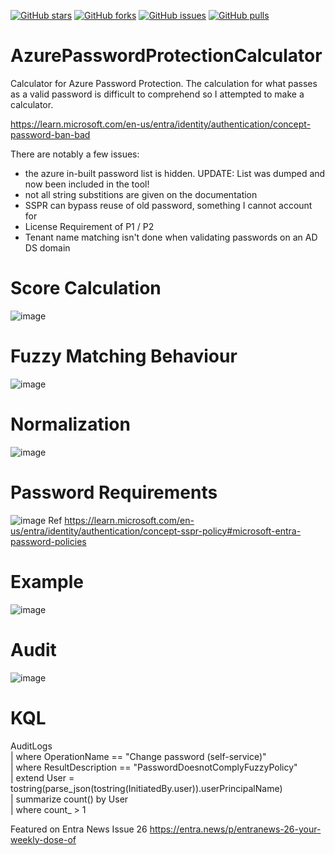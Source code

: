 [![GitHub stars](https://img.shields.io/github/stars/jkerai1/AzurePasswordProtectionCalculator?style=flat-square)](https://github.com/jkerai1/AzurePasswordProtectionCalculator/stargazers)
[![GitHub forks](https://img.shields.io/github/forks/jkerai1/AzurePasswordProtectionCalculator?style=flat-square)](https://github.com/jkerai1/AzurePasswordProtectionCalculator/network)
[![GitHub issues](https://img.shields.io/github/issues/jkerai1/AzurePasswordProtectionCalculator?style=flat-square)](https://github.com/jkerai1/AzurePasswordProtectionCalculator/issues)
[![GitHub pulls](https://img.shields.io/github/issues-pr/jkerai1/AzurePasswordProtectionCalculator?style=flat-square)](https://github.com/jkerai1/AzurePasswordProtectionCalculator/pulls)

# AzurePasswordProtectionCalculator
Calculator for Azure Password Protection. The calculation for what passes as a valid password is difficult to comprehend so I attempted to make a calculator. 

https://learn.microsoft.com/en-us/entra/identity/authentication/concept-password-ban-bad

There are notably a few issues:
- the azure in-built password list is hidden. UPDATE: List was dumped and now been included in the tool!
- not all string substitions are given on the documentation
- SSPR can bypass reuse of old password, something I cannot account for
- License Requirement of P1 / P2
- Tenant name matching isn't done when validating passwords on an AD DS domain 

# Score Calculation  
![image](https://github.com/jkerai1/AzurePasswordProtectionCalculator/assets/55988027/dc5a2f22-2fcf-4fee-9de1-8977b6f621fe)

# Fuzzy Matching Behaviour  

![image](https://github.com/jkerai1/AzurePasswordProtectionCalculator/assets/55988027/0905e4f3-4d35-4deb-b1a9-38cb32ffa28f)

# Normalization  

![image](https://github.com/jkerai1/AzurePasswordProtectionCalculator/assets/55988027/068e700b-f683-4e66-acd1-04dbaa0a7091)


# Password Requirements  

![image](https://github.com/jkerai1/AzurePasswordProtectionCalculator/assets/55988027/45086509-de88-4c91-87da-dffdc369dc99)
Ref https://learn.microsoft.com/en-us/entra/identity/authentication/concept-sspr-policy#microsoft-entra-password-policies

# Example  
![image](https://github.com/jkerai1/AzurePasswordProtectionCalculator/assets/55988027/5ec1f424-97dd-462f-af9c-042d441844c3)

# Audit  

![image](https://github.com/jkerai1/AzurePasswordProtectionCalculator/assets/55988027/c6ead3ad-06b3-4fa5-9ea4-6abc0cc73854)

# KQL 

AuditLogs  
| where OperationName == "Change password (self-service)"  
| where ResultDescription == "PasswordDoesnotComplyFuzzyPolicy"  
| extend User = tostring(parse_json(tostring(InitiatedBy.user)).userPrincipalName)  
| summarize count() by User  
| where count_ > 1  


Featured on Entra News Issue 26 https://entra.news/p/entranews-26-your-weekly-dose-of
